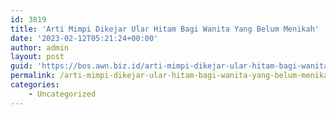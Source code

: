 ```yaml
---
id: 3819
title: 'Arti Mimpi Dikejar Ular Hitam Bagi Wanita Yang Belum Menikah'
date: '2023-02-12T05:21:24+00:00'
author: admin
layout: post
guid: 'https://bos.awn.biz.id/arti-mimpi-dikejar-ular-hitam-bagi-wanita-yang-belum-menikah/'
permalink: /arti-mimpi-dikejar-ular-hitam-bagi-wanita-yang-belum-menikah/
categories:
    - Uncategorized
---
```


